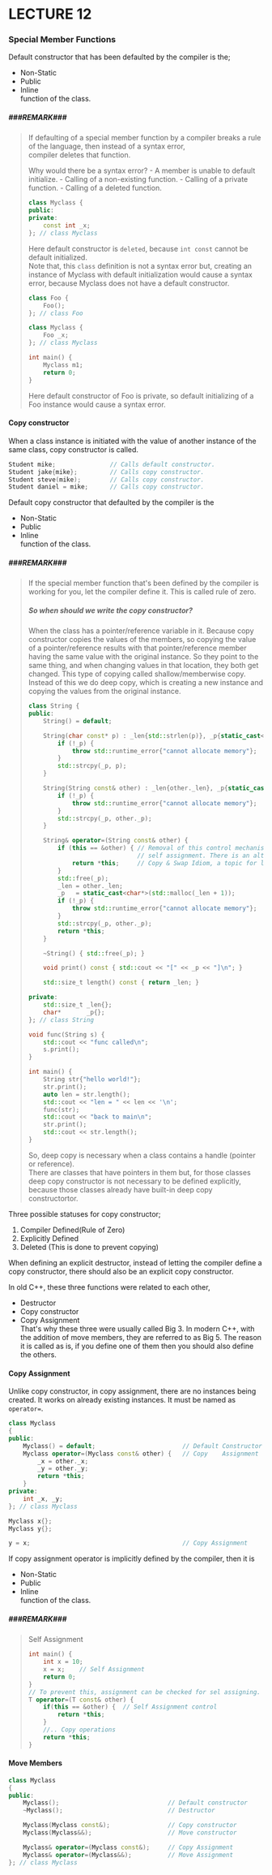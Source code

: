# LECTURE 12

### Special Member Functions
Default constructor that has been defaulted by the compiler is the;
- Non-Static
- Public
- Inline<br>
function of the class.

##### ###REMARK###
> If defaulting of a special member function by a compiler breaks a rule of the language, then instead of a syntax error,<br>
> compiler deletes that function.
> 
> Why would there be a syntax error?
>     - A member is unable to default initialize.
>     - Calling of a non-existing function.
>     - Calling of a private function.
>     - Calling of a deleted function.
> ```cpp
> class Myclass {
> public:
> private:
>     const int _x;
> }; // class Myclass
> ```
> Here default constructor is `deleted`, because `int const` cannot be default initialized.<br>
> Note that, this `class` definition is not a syntax error but, creating an instance of Myclass with default initialization would
> cause a syntax error, because Myclass does not have a default constructor.
> ```cpp
> class Foo {
>     Foo();
> }; // class Foo
>
> class Myclass {
>     Foo _x;
> }; // class Myclass
>
> int main() {
>     Myclass m1;
>     return 0;
> }
> ```
> Here default constructor of Foo is private, so default initializing of a Foo instance would cause a syntax error.

#### Copy constructor
When a class instance is initiated with the value of another instance of the same class, copy constructor is called.
```cpp
Student mike;               // Calls default constructor.
Student jake{mike};         // Calls copy constructor.
Student steve(mike);        // Calls copy constructor.
Student daniel = mike;      // Calls copy constructor.
```

Default copy constructor that defaulted by the compiler is the
- Non-Static
- Public
- Inline<br>
function of the class.

##### ###REMARK###
> If the special member function that's been defined by the compiler is working for you, let the compiler define it. This is called
> rule of zero.
> ##### So when should we write the copy constructor?
> When the class has a pointer/reference variable in it. Because copy constructor copies the
> values of the members, so copying the value of a pointer/reference results with that
> pointer/reference member having the same value with the original instance. So they point
> to the same thing, and when changing values in that location, they both get changed.
> This type of copying called shallow/memberwise copy. Instead of this we do deep copy,
> which is creating a new instance and copying the values from the original instance.
> ```cpp
> class String {
> public:
>     String() = default;
>
>     String(char const* p) : _len{std::strlen(p)}, _p{static_cast<char*>(std::malloc(_len + 1))} {
>         if (!_p) {
>             throw std::runtime_error{"cannot allocate memory"};
>         }
>         std::strcpy(_p, p);
>     }
>
>     String(String const& other) : _len{other._len}, _p{static_cast<char*>(std::malloc(_len + 1))} {
>         if (!_p) {
>             throw std::runtime_error{"cannot allocate memory"};
>         }
>         std::strcpy(_p, other._p);
>     }
>
>     String& operator=(String const& other) {
>         if (this == &other) { // Removal of this control mechanism, creates a dangling handle problem caused by
>                               // self assignment. There is an alternative to this, 
>             return *this;     // Copy & Swap Idiom, a topic for later.
>         }
>         std::free(_p);
>         _len = other._len;
>         _p   = static_cast<char*>(std::malloc(_len + 1));
>         if (!_p) {
>             throw std::runtime_error{"cannot allocate memory"};
>         }
>         std::strcpy(_p, other._p);
>         return *this;
>     }
>
>     ~String() { std::free(_p); }
>
>     void print() const { std::cout << "[" << _p << "]\n"; }
>
>     std::size_t length() const { return _len; }
>
> private:
>     std::size_t _len{};
>     char*       _p{};
> }; // class String
>
> void func(String s) {
>     std::cout << "func called\n";
>     s.print();
> }
>
> int main() {
>     String str{"hello world!"};
>     str.print();
>     auto len = str.length();
>     std::cout << "len = " << len << '\n';
>     func(str);
>     std::cout << "back to main\n";
>     str.print();
>     std::cout << str.length();
> }
> ```
> So, deep copy is necessary when a class contains a handle (pointer or reference).<br>
> There are classes that have pointers in them but, for those classes deep copy constructor is not necessary to be defined
> explicitly, because those classes already have built-in deep copy constructortor.

Three possible statuses for copy constructor;
1. Compiler Defined(Rule of Zero)
2. Explicitly Defined
3. Deleted (This is done to prevent copying)

When defining an explicit destructor, instead of letting the compiler define a copy constructor, there should also be an explicit copy
constructor.

In old C++, these three functions were related to each other,
- Destructor
- Copy constructor
- Copy Assignment<br>
That's why these three were usually called Big 3. In modern C++, with the addition of move members, they are referred to as
Big 5. The reason it is called as is, if you define one of them then you should also define the others.

#### Copy Assignment
Unlike copy constructor, in copy assignment, there are no instances being created. It works on already existing instances. It must
be named as `operator=`.
```cpp
class Myclass
{
public:
    Myclass() = default;                        // Default Constructor
    Myclass operator=(Myclass const& other) {   // Copy    Assignment
        _x = other._x;
        _y = other._y;
        return *this;
    }
private:
    int _x, _y;
}; // class Myclass

Myclass x{};
Myclass y{};

y = x;                                          // Copy Assignment
```

If copy assignment operator is implicitly defined by the compiler, then it is
- Non-Static
- Public
- Inline<br>
function of the class.

##### ###REMARK###
> Self Assignment
> ```cpp
> int main() {
>     int x = 10;
>     x = x;    // Self Assignment
>     return 0;
> }
> // To prevent this, assignment can be checked for sel assigning.
> T operator=(T const& other) {
>     if(this == &other) {  // Self Assignment control
>         return *this;
>     }
>     //.. Copy operations
>     return *this;
> }
> ```

#### Move Members
```cpp
class Myclass
{
public:
    Myclass();                              // Default constructor
    ~Myclass();                             // Destructor

    Myclass(Myclass const&);                // Copy constructor
    Myclass(Myclass&&);                     // Move constructor

    Myclass& operator=(Myclass const&);     // Copy Assignment
    Myclass& operator=(Myclass&&);          // Move Assignment
}; // class Myclass
```
